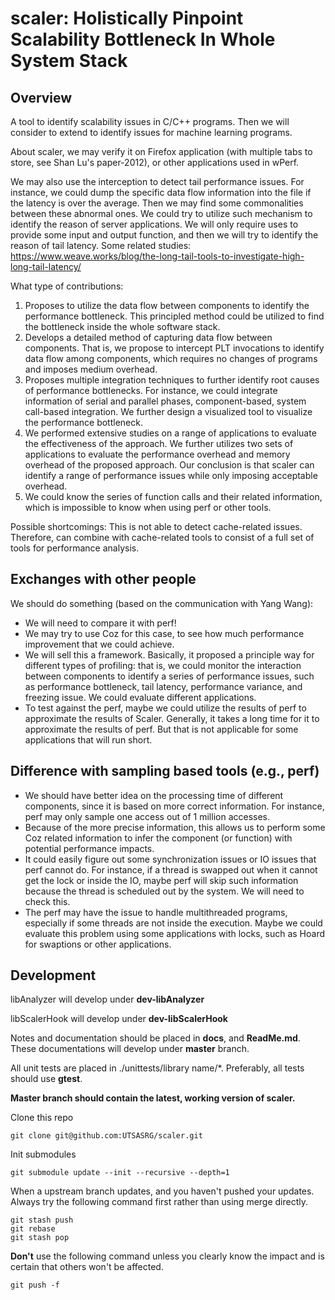 # scaler: Holistically Pinpoint Scalability Bottleneck In Whole System Stack

## Overview

A tool to identify scalability issues in C/C++ programs. Then we will consider to extend to identify issues for machine learning programs. 

About scaler, we may verify it on Firefox application (with multiple tabs to store, see Shan Lu's paper-2012), or other applications used in wPerf. 

We may also use the interception to detect tail performance issues. For instance, we could dump the specific data flow information into the file if the latency is over the average. Then we may find some commonalities between these abnormal ones. We could try to utilize such mechanism to identify the reason of server applications. We will only require uses to provide some input and output function, and then we will try to identify the reason of tail latency. 
Some related studies:
https://www.weave.works/blog/the-long-tail-tools-to-investigate-high-long-tail-latency/

What type of contributions: 

1. Proposes to utilize the data flow between components to identify the performance bottleneck. This principled method could be utilized to find the bottleneck inside the whole software stack. 
2. Develops a detailed method of capturing data flow between components. That is, we propose to intercept PLT invocations to identify data flow among components, which requires no changes of programs and imposes medium overhead. 
3. Proposes multiple integration techniques to further identify root causes of performance bottlenecks. For instance, we could integrate information of serial and parallel phases, component-based, system call-based integration. We further design a visualized tool to visualize the performance bottleneck. 
4. We performed extensive studies on a range of applications to evaluate the effectiveness of the approach. We further utilizes two sets of applications to evaluate the performance overhead and memory overhead of the proposed approach. Our conclusion is that scaler can identify a range of performance issues while only imposing acceptable overhead.
5. We could know the series of function calls and their related information, which is impossible to know when using perf or other tools. 

Possible shortcomings: 
This is not able to detect cache-related issues. Therefore, can combine with cache-related tools to consist of a full set of tools for performance analysis. 

## Exchanges with other people

We should do something (based on the communication with Yang Wang): 
- We will need to compare it with perf!
- We may try to use Coz for this case, to see how much performance improvement that we could achieve. 
- We will sell this a framework. Basically, it proposed a principle way for different types of profiling: that is, we could monitor the interaction between components to identify a series of performance issues, such as performance bottleneck, tail latency, performance variance, and freezing issue. We could evaluate different applications. 
- To test against the perf, maybe we could utilize the results of perf to approximate the results of Scaler. Generally, it takes a long time for it to approximate the results of perf. But that is not applicable for some applications that will run short. 

## Difference with sampling based tools (e.g., perf)

- We should have better idea on the processing time of different components, since it is based on more correct information. For instance, perf may only sample one access out of 1 million accesses. 
- Because of the more precise information, this allows us to perform some Coz related information to infer the component (or function) with potential performance impacts.  
- It could easily figure out some synchronization issues or IO issues that perf cannot do. For instance, if a thread is swapped out when it cannot get the lock or inside the IO, maybe perf will skip such information because the thread is scheduled out by the system. We will need to check this. 
- The perf may have the issue to handle multithreaded programs, especially if some threads are not inside the execution. Maybe we could evaluate this problem using some applications with locks, such as Hoard for swaptions or other applications.


## Development

libAnalyzer will develop under **dev-libAnalyzer**

libScalerHook will develop under **dev-libScalerHook**

Notes and documentation should be placed in **docs**, and **ReadMe.md**. These documentations will develop under **master** branch.

All unit tests are placed in ./unittests/library name/*. Preferably, all tests should use **gtest**.

**Master branch should contain the latest, working version of scaler.**

Clone this repo

```
git clone git@github.com:UTSASRG/scaler.git
```

Init submodules

```
git submodule update --init --recursive --depth=1
```

When a upstream branch updates, and you haven't pushed your updates. Always try the following command first rather than using merge directly.

```
git stash push
git rebase
git stash pop
```

**Don't** use the following command unless you clearly know the impact and is certain that others won't be affected.

```
git push -f 
```
